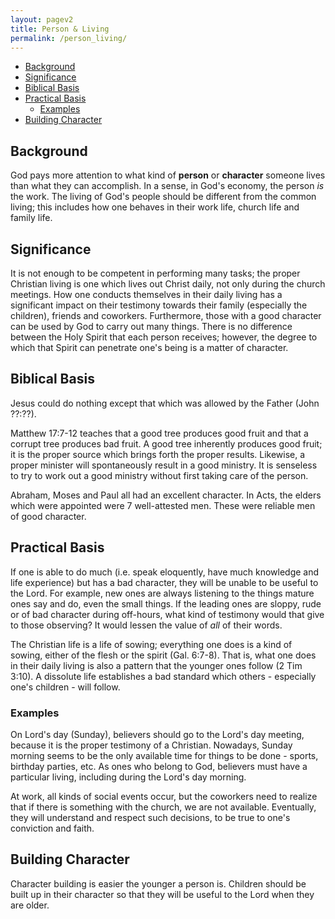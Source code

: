 ```yaml
---
layout: pagev2
title: Person & Living
permalink: /person_living/
---
```

- [Background](#background)
- [Significance](#significance)
- [Biblical Basis](#biblical-basis)
- [Practical Basis](#practical-basis)
  - [Examples](#examples)
- [Building Character](#building-character)

## Background

God pays more attention to what kind of **person** or **character** someone lives than what they can accomplish. In a sense, in God's economy, the person *is* the work. The living of God's people should be different from the common living; this includes how one behaves in their work life, church life and family life.

## Significance

It is not enough to be competent in performing many tasks; the proper Christian living is one which lives out Christ daily, not only during the church meetings. How one conducts themselves in their daily living has a significant impact on their testimony towards their family (especially the children), friends and coworkers. Furthermore, those with a good character can be used by God to carry out many things. There is no difference between the Holy Spirit that each person receives; however, the degree to which that Spirit can penetrate one's being is a matter of character. 

## Biblical Basis

Jesus could do nothing except that which was allowed by the Father (John ??:??). 

Matthew 17:7-12 teaches that a good tree produces good fruit and that a corrupt tree produces bad fruit. A good tree inherently produces good fruit; it is the proper source which brings forth the proper results. Likewise, a proper minister will spontaneously result in a good ministry. It is senseless to try to work out a good ministry without first taking care of the person.

Abraham, Moses and Paul all had an excellent character. In Acts, the elders which were appointed were 7 well-attested men. These were reliable men of good character.

## Practical Basis

If one is able to do much (i.e. speak eloquently, have much knowledge and life experience) but has a bad character, they will be unable to be useful to the Lord. For example, new ones are always listening to the things mature ones say and do, even the small things. If the leading ones are sloppy, rude or of bad character during off-hours, what kind of testimony would that give to those observing? It would lessen the value of *all* of their words.

The Christian life is a life of sowing; everything one does is a kind of sowing, either of the flesh or the spirit (Gal. 6:7-8). That is, what one does in their daily living is also a pattern that the younger ones follow (2 Tim 3:10). A dissolute life establishes a bad standard which others - especially one's children - will follow.

### Examples

On Lord's day (Sunday), believers should go to the Lord's day meeting, because it is the proper testimony of a Christian. Nowadays, Sunday morning seems to be the only available time for things to be done - sports, birthday parties, etc. As ones who belong to God, believers must have a particular living, including during the Lord's day morning.

At work, all kinds of social events occur, but the coworkers need to realize that if there is something with the church, we are not available. Eventually, they will understand and respect such decisions, to be true to one's conviction and faith. 

## Building Character

Character building is easier the younger a person is. Children should be built up in their character so that they will be useful to the Lord when they are older. 